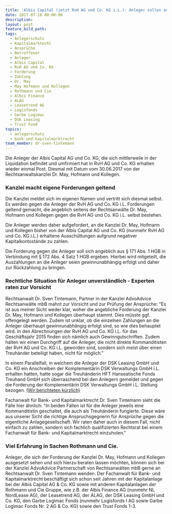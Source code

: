 ```yaml
---
title: 'Albis Capital (jetzt RvH AG und Co. KG i.L.): Anleger sollen an Dr. May, Hofmann und Kollegen zahlen'
date: 2017-07-10 00:00:00
description:
layout: post
feature_bild_path:
tags:
  - Anlegerschutz
  - Kapitalmarktecht
  - Ansprüche
  - Betroffener
  - Anleger
  - Albis Capital
  - RvH AG und Co. KG
  - Forderung
  - Zahlung
  - Dr. May
  - May Hofmann und Kollegen
  - Rothmann und Cie
  - Albis Finance
  - ALAG
  - Leasetrend AG
  - Logisfonds
  - Garbe Logimac
  - DSK Leasing
  - Trust Fond
topics:
  - anlegerschutz
  - bank-und-kapitalmarktrecht
team_member: dr-sven-tintemann
---
```



Die Anleger der Albis Capital AG und Co. KG, die sich mittlerweile in der Liquidation befindet und umfirmiert hat in RvH AG und Co. KG erhalten wieder einmal Post. Diesmal mit Datum vom 30.06.2017 von der Rechtsanwaltskanzlei Dr. May, Hofmann und Kollegen.

### Kanzlei macht eigene Forderungen geltend

Die Kanzlei meldet sich im eigenen Namen und vertritt sich diesmal selbst. Es werden gegen die Anleger der RvH AG und Co. KG i.L. Forderungen geltend gemacht, die angeblich seitens der Rechtsanwälte Dr. May, Hofmann und Kollegen gegen die RvH AG und Co. KG i.L. selbst bestehen.

Die Anleger werden daher aufgefordert, an die Kanzlei Dr. May, Hofmann und Kollegen bisher von der Albis Capital AG und Co. KG (nunmehr RvH AG und Co. KG i.L.) erhaltene Ausschüttungen aufgrund negativer Kapitalkontostände zu zahlen.

Die Forderung gegen die Anleger soll sich angeblich aus § 171 Abs. 1 HGB in Verbindung mit § 172 Abs. 4 Satz 1 HGB ergeben. Hierbei wird mitgeteilt, die Auszahlungen an die Anleger seien gewinnunabhängig erfolgt und daher zur Rückzahlung zu bringen.

### Rechtliche Situation für Anleger unverständlich - Experten raten zur Vorsicht

Rechtsanwalt Dr. Sven Tintemann, Partner in der Kanzlei AdvoAdvice Rechtsanwälte mbB mahnt zur Vorsicht und zur Prüfung der Ansprüche: "Es ist aus meiner Sicht weder klar, woher die angebliche Forderung der Kanzlei Dr. May, Hofmann und Kollegen überhaupt stammt. Dies müsste ggf. offengelegt werden. Zudem ist unklar, ob die einzelnen Zahlungen an die Anleger überhaupt gewinnunabhängig erfolgt sind, so wie dies behauptet wird. In den Abrechnungen der RvH AG und Co. KG i.L. für das Geschäftsjahr 2015 finden sich nämlich auch Gewinngutschriften. Zudem halten wir einen Durchgriff auf die Anleger, die nicht direkte Kommanditisten der RvH AG und Co. KG i.L. geworden sind, sondern sich meist über einen Treuhänder beteiligt haben, nicht für möglich."

In einem Parallelfall, in welchem die Anleger der DSK Leasing GmbH und Co. KG ein Anschreiben der Komplementärin DSK Verwaltungs GmbH i.L. erhalten hatten, hatte sogar die Treuhänderin HFT Hanseatische Fonds Treuhand GmbH sich überraschend bei den Anlegern gemeldet und gegen die Forderung der Komplementärin DSK Verwaltungs GmbH i.L. Stellung bezogen. [(Wir berichteten kürzlich)](http://advoadvice.de/blog/dsk-leasing-treuh%C3%A4nderin-warnt-anleger-vor-zahlung-an-dsk-leasing-verwaltung-gmbh-i-l/)

Fachanwalt für Bank- und Kapitalmarktrecht Dr. Sven Tintemann sieht die Fälle hier ähnlich: "In beiden Fällen ist für die Anleger jeweils eine Kommanditistin geschaltet, die auch als Treuhänderin fungierte. Diese wäre aus unserer Sicht die richtige Anspruchsgegnerin für Ansprüche gegen die eigentliche Anlagegesellschaft. Wir raten daher auch in diesem Fall, nicht einfach zu zahlen, sondern sich fachlich qualifizierten Rechtsrat bei einem Fachanwalt für Bank- und Kapitalmarktrecht einzuholen."

### Viel Erfahrung in Sachen Rothmann und Cie.

Anleger, die sich der Forderung der Kanzlei Dr. May, Hofmann und Kollegen ausgesetzt sehen und sich hierzu beraten lassen möchten, können sich bei der Kanzlei AdvoAdvice Partnerschaft von Rechtsanwälten mbB gerne an Rechtsanwalt Dr. Sven Tintemann wenden. Der Fachanwalt für Bank- und Kapitalmarktrecht beschäftigt sich schon seit Jahren mit der Kapitalanlage bei der Albis Capital AG & Co. KG sowie mit anderen Kapitalanlagen der Rothmann und Cie Gruppe, wie z.B. der Albis Finance AG (nunmehr NL NordLease AG), der Leasetrend AG, der ALAG, der DSK Leasing GmbH und Co. KG, den Garbe Logimac Fonds (nunmehr Logisfonds I AG sowie Garbe Logimac Fonds Nr. 2 AG & Co. KG) sowie den Trust Fonds 1-3.